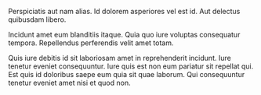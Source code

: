 Perspiciatis aut nam alias. Id dolorem asperiores vel est id. Aut delectus quibusdam libero.
 Incidunt amet eum blanditiis itaque. Quia quo iure voluptas consequatur tempora. Repellendus perferendis velit amet totam.
 Quis iure debitis id sit laboriosam amet in reprehenderit incidunt. Iure tenetur eveniet consequuntur. Iure quis est non eum pariatur sit repellat qui. Est quis id doloribus saepe eum quia sit quae laborum. Qui consequuntur tenetur eveniet amet nisi et quod non.